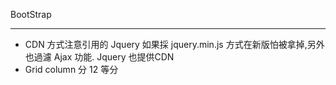 BootStrap

***

+  CDN 方式注意引用的 Jquery 如果採 jquery.min.js 方式在新版怕被拿掉,另外也過濾 Ajax 功能. Jquery 也提供CDN
+ Grid column 分 12 等分

